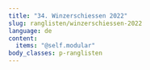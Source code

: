 ```yaml
---
title: "34. Winzerschiessen 2022"
slug: ranglisten/winzerschiessen-2022
language: de
content:
  items: "@self.modular"
body_classes: p-ranglisten
---
```

